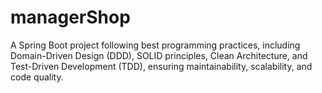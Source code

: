 # managerShop
A Spring Boot project following best programming practices, including Domain-Driven Design (DDD), SOLID principles, Clean Architecture, and Test-Driven Development (TDD), ensuring maintainability, scalability, and code quality.
